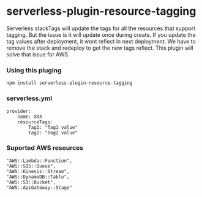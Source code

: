 # serverless-plugin-resource-tagging

Serverless stackTags will update the tags for all the resources that support tagging. But the issue is it will update once during create. If you update the tag values after deployment, it wont reflect in next deployment.
We have to remove the stack and redeploy to get the new tags reflect. This plugin will solve that issue for AWS.

### Using this pluging
```
npm install serverless-plugin-resource-tagging
```

### serverless.yml
```
provider:
    name: XXX
    resourceTags:
        Tag1: "Tag1 value"
        Tag2: "Tag2 value"
```
    
### Suported AWS resources
```
"AWS::Lambda::Function",
"AWS::SQS::Queue",
"AWS::Kinesis::Stream",
"AWS::DynamoDB::Table",
"AWS::S3::Bucket",
"AWS::ApiGateway::Stage"
```
